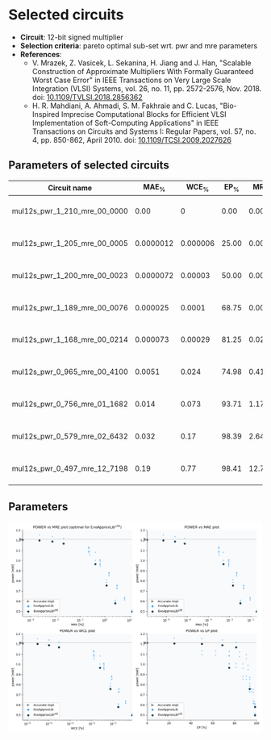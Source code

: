 
Selected circuits
===================
 - **Circuit**: 12-bit signed multiplier
 - **Selection criteria**: pareto optimal sub-set wrt. pwr and mre parameters
 - **References**: 
   - V. Mrazek, Z. Vasicek, L. Sekanina, H. Jiang and J. Han, "Scalable Construction of Approximate Multipliers With Formally Guaranteed Worst Case Error" in IEEE Transactions on Very Large Scale Integration (VLSI) Systems, vol. 26, no. 11, pp. 2572-2576, Nov. 2018. doi: [10.1109/TVLSI.2018.2856362](https://dx.doi.org/10.1109/TVLSI.2018.2856362)
   - H. R. Mahdiani, A. Ahmadi, S. M. Fakhraie and C. Lucas, "Bio-Inspired Imprecise Computational Blocks for Efficient VLSI Implementation of Soft-Computing Applications" in IEEE Transactions on Circuits and Systems I: Regular Papers, vol. 57, no. 4, pp. 850-862, April 2010. doi: [10.1109/TCSI.2009.2027626](https://dx.doi.org/10.1109/TCSI.2009.2027626)


Parameters of selected circuits
----------------------------

| Circuit name | MAE<sub>%</sub> | WCE<sub>%</sub> | EP<sub>%</sub> | MRE<sub>%</sub> | MSE | Download |
| --- |  --- | --- | --- | --- | --- | --- | 
| mul12s_pwr_1_210_mre_00_0000 | 0.00 | 0 | 0.00 | 0.00 | 0 |  [[Verilog<sub>generic</sub>](mul12s_pwr_1_210_mre_00_0000_gen.v)] [[Verilog<sub>PDK45</sub>](mul12s_pwr_1_210_mre_00_0000_pdk45.v)]  [[C](mul12s_pwr_1_210_mre_00_0000.c)] |
| mul12s_pwr_1_205_mre_00_0005 | 0.0000012 | 0.000006 | 25.00 | 0.00047 | 0.2 |  [[Verilog<sub>generic</sub>](mul12s_pwr_1_205_mre_00_0005_gen.v)] [[Verilog<sub>PDK45</sub>](mul12s_pwr_1_205_mre_00_0005_pdk45.v)]  [[C](mul12s_pwr_1_205_mre_00_0005.c)] |
| mul12s_pwr_1_200_mre_00_0023 | 0.0000072 | 0.00003 | 50.00 | 0.0023 | 3.8 |  [[Verilog<sub>generic</sub>](mul12s_pwr_1_200_mre_00_0023_gen.v)] [[Verilog<sub>PDK45</sub>](mul12s_pwr_1_200_mre_00_0023_pdk45.v)]  [[C](mul12s_pwr_1_200_mre_00_0023.c)] |
| mul12s_pwr_1_189_mre_00_0076 | 0.000025 | 0.0001 | 68.75 | 0.0076 | 34 |  [[Verilog<sub>generic</sub>](mul12s_pwr_1_189_mre_00_0076_gen.v)] [[Verilog<sub>PDK45</sub>](mul12s_pwr_1_189_mre_00_0076_pdk45.v)]  [[C](mul12s_pwr_1_189_mre_00_0076.c)] |
| mul12s_pwr_1_168_mre_00_0214 | 0.000073 | 0.00029 | 81.25 | 0.021 | 248 |  [[Verilog<sub>generic</sub>](mul12s_pwr_1_168_mre_00_0214_gen.v)] [[Verilog<sub>PDK45</sub>](mul12s_pwr_1_168_mre_00_0214_pdk45.v)]  [[C](mul12s_pwr_1_168_mre_00_0214.c)] |
| mul12s_pwr_0_965_mre_00_4100 | 0.0051 | 0.024 | 74.98 | 0.41 | 1398102 |  [[Verilog<sub>generic</sub>](mul12s_pwr_0_965_mre_00_4100_gen.v)] [[Verilog<sub>PDK45</sub>](mul12s_pwr_0_965_mre_00_4100_pdk45.v)]  [[C](mul12s_pwr_0_965_mre_00_4100.c)] |
| mul12s_pwr_0_756_mre_01_1682 | 0.014 | 0.073 | 93.71 | 1.17 | 9786716 |  [[Verilog<sub>generic</sub>](mul12s_pwr_0_756_mre_01_1682_gen.v)] [[Verilog<sub>PDK45</sub>](mul12s_pwr_0_756_mre_01_1682_pdk45.v)]  [[C](mul12s_pwr_0_756_mre_01_1682.c)] |
| mul12s_pwr_0_579_mre_02_6432 | 0.032 | 0.17 | 98.39 | 2.64 | 48933638 |  [[Verilog<sub>generic</sub>](mul12s_pwr_0_579_mre_02_6432_gen.v)] [[Verilog<sub>PDK45</sub>](mul12s_pwr_0_579_mre_02_6432_pdk45.v)]  [[C](mul12s_pwr_0_579_mre_02_6432.c)] |
| mul12s_pwr_0_497_mre_12_7198 | 0.19 | 0.77 | 98.41 | 12.72 | 1864368350 |  [[Verilog<sub>generic</sub>](mul12s_pwr_0_497_mre_12_7198_gen.v)] [[Verilog<sub>PDK45</sub>](mul12s_pwr_0_497_mre_12_7198_pdk45.v)]  [[C](mul12s_pwr_0_497_mre_12_7198.c)] |
    
Parameters
--------------
![Parameters figure](fig.png)
             